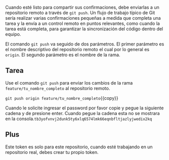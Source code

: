 Cuando esté listo para compartir sus confirmaciones, debe enviarlas a un repositorio remoto a través de `git push`. Un flujo de trabajo típico de Git sería realizar varias confirmaciones pequeñas a medida que completa una tarea y la envía a un control remoto en puntos relevantes, como cuando la tarea está completa, para garantizar la sincronización del código dentro del equipo.

El comando `git push` va seguido de dos parámetros. El primer parámetro es el nombre descriptivo del repositorio remoto el cual por lo general es `origin`. El segundo parámetro es el nombre de la rama.

## Tarea

Use el comando `git push` para enviar los cambios de la rama `feature/tu_nombre_completo` al repositorio remoto.

`git push origin feature/tu_nombre_completo`{{copy}}

Cuando le solicite ingresar el password por favor copie y pegue la siguiente cadena y de presione enter. Cuando pegue la cadena esta no se mostrara en la consola.`tb3yofvnvj2dunk5ty6xlq6574lmk66eqnbfltjazlyjwedix2kq`


## Plus

Este token es solo para este repositorio, cuando esté trabajando en un repositorio real, debes crear tu propio token.
